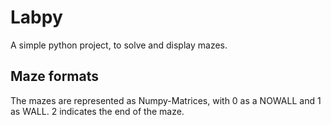 # Labpy
A simple python project, to solve and display mazes.

## Maze formats
The mazes are represented as Numpy-Matrices, with 0 as a NOWALL and 1 as WALL. 2 indicates the end of the maze.

